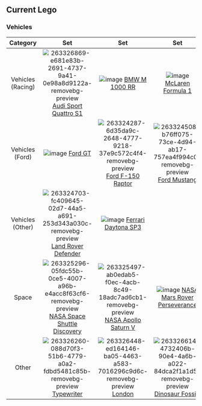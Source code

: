 ## Current Lego

### Vehicles

| Category | Set | Set | Set |
| :---: | :---: | :---: | :---: |
| Vehicles (Racing) |![263326869-e681e83b-2691-4737-9a41-0e98a8d9122a-removebg-preview](https://github.com/JakeSteam/Notes/assets/12380876/ab6f2a1a-9dc9-4765-895a-46248dd541cb) [Audi Sport Quattro S1](https://www.lego.com/en-gb/product/1985-audi-sport-quattro-s1-76897) | ![image](https://github.com/JakeSteam/Notes/assets/12380876/da735f14-d31d-4941-a792-2861a526dd03) [BMW M 1000 RR](https://www.lego.com/en-gb/product/bmw-m-1000-rr-42130) | ![image](https://github.com/JakeSteam/Notes/assets/12380876/1f4ba594-7cec-42f9-957a-62ddb0d9b213) [McLaren Formula 1](https://www.lego.com/en-gb/product/mclaren-formula-1-race-car-42141) |
| Vehicles (Ford) | ![image](https://github.com/JakeSteam/Notes/assets/12380876/38036d8b-a46a-42ef-808b-dea6cae9106d) [Ford GT](https://www.lego.com/en-gb/product/2022-ford-gt-42154) | ![263324287-6d35da9c-2648-4777-9218-37e9c572c4f4-removebg-preview](https://github.com/JakeSteam/Notes/assets/12380876/3b376bc0-5d11-47f6-9ceb-9204c5c26d51) [Ford F-150 Raptor](https://www.lego.com/en-gb/product/ford-f-150-raptor-42126) | ![263324508-b76ff075-73ce-4d94-ab17-757ea4f994c0-removebg-preview](https://github.com/JakeSteam/Notes/assets/12380876/58024158-627f-4fae-8d33-059e89dcc408) [Ford Mustang](https://www.lego.com/en-gb/product/ford-mustang-10265) |
| Vehicles (Other) | ![263324703-fc409645-02d7-44a5-a691-253d343a030c-removebg-preview](https://github.com/JakeSteam/Notes/assets/12380876/e607544e-29a5-4594-9b8e-4daf8ef79493) [Land Rover Defender](https://www.lego.com/en-gb/product/land-rover-defender-42110) | ![image](https://github.com/JakeSteam/Notes/assets/12380876/3266afdc-63b7-4788-a0c5-518cb5cde676) [Ferrari Daytona SP3](https://www.lego.com/en-gb/product/ferrari-daytona-sp3-42143) | |
| Space | ![263325296-05fdc55b-0ce5-4007-a96b-e4acc8f63cf6-removebg-preview](https://github.com/JakeSteam/Notes/assets/12380876/a06b7947-4434-41d5-8f34-f5f788ab57f7) [NASA Space Shuttle Discovery](https://www.lego.com/en-gb/product/nasa-space-shuttle-discovery-10283) | ![263325497-ab0edab5-f0ec-4acb-8c49-18adc7ad6cb1-removebg-preview](https://github.com/JakeSteam/Notes/assets/12380876/dd15dda9-7ce1-453a-a78f-409e1ec1f0c5) [NASA Apollo Saturn V](https://www.lego.com/en-gb/product/lego-nasa-apollo-saturn-v-92176) | ![image](https://github.com/JakeSteam/Notes/assets/12380876/bcb25fa5-bebd-4524-bb50-c7999bbfe46e) [NASA Mars Rover Perseverance](https://www.lego.com/en-gb/product/nasa-mars-rover-perseverance-42158) |
| Other | ![263326260-088d70f3-51b6-4779-a0a2-fdbd5481c85b-removebg-preview](https://github.com/JakeSteam/Notes/assets/12380876/d361f3e1-4a73-4f65-88c6-0839c308291e) [Typewriter](https://www.lego.com/en-gb/product/typewriter-21327) |  ![263326448-ed164146-ba05-4463-a583-7016296c9d6c-removebg-preview](https://github.com/JakeSteam/Notes/assets/12380876/92cd5f8e-fef1-45cc-97cf-f0f48ee8b900) [London](https://www.lego.com/en-gb/product/london-21034) | ![263326614-4732406b-90e4-4a6b-a022-84dca2f1a1d5-removebg-preview](https://github.com/JakeSteam/Notes/assets/12380876/7fcc7aa4-7d86-4e39-beb0-cc8c6cf45f33) [Dinosaur Fossils](https://www.lego.com/en-gb/product/dinosaur-fossils-21320) |
